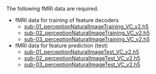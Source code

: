 The following fMRI data are required.

- fMRI data for training of feature decoders
  - [sub-01_perceptionNaturalImageTraining_VC_v2.h5](https://ndownloader.figshare.com/files/33900893)
  - [sub-02_perceptionNaturalImageTraining_VC_v2.h5](https://ndownloader.figshare.com/files/33900899)
  - [sub-03_perceptionNaturalImageTraining_VC_v2.h5](https://ndownloader.figshare.com/files/33900908)
- fMRI data for feature prediction (test)
  - [sub-01_perceptionNaturalImageTest_VC_v2.h5](https://ndownloader.figshare.com/files/33900890)
  - [sub-02_perceptionNaturalImageTest_VC_v2.h5](https://ndownloader.figshare.com/files/33900896)
  - [sub-03_perceptionNaturalImageTest_VC_v2.h5](https://ndownloader.figshare.com/files/33900902)
